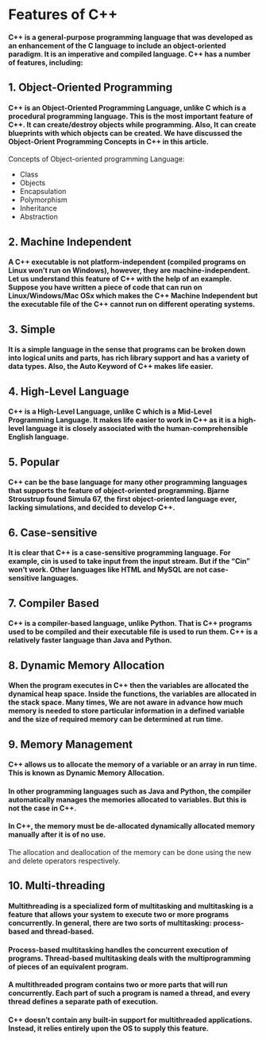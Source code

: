 # Features of C++

#### C++ is a general-purpose programming language that was developed as an enhancement of the C language to include an object-oriented paradigm. It is an imperative and compiled language. C++ has a number of features, including:

## 1. Object-Oriented Programming
#### C++ is an Object-Oriented Programming Language, unlike C which is a procedural programming language. This is the most important feature of C++. It can create/destroy objects while programming. Also, It can create blueprints with which objects can be created. We have discussed the Object-Orient Programming Concepts in C++ in this article.

Concepts of Object-oriented programming Language:

- Class
- Objects
- Encapsulation
- Polymorphism
- Inheritance
- Abstraction

## 2. Machine Independent
#### A C++ executable is not platform-independent (compiled programs on Linux won’t run on Windows), however, they are machine-independent. Let us understand this feature of C++ with the help of an example. Suppose you have written a piece of code that can run on Linux/Windows/Mac OSx which makes the C++ Machine Independent but the executable file of the C++ cannot run on different operating systems.

## 3. Simple
#### It is a simple language in the sense that programs can be broken down into logical units and parts, has rich library support and has a variety of data types. Also, the Auto Keyword of C++ makes life easier.

## 4. High-Level Language
#### C++ is a High-Level Language, unlike C which is a Mid-Level Programming Language. It makes life easier to work in C++ as it is a high-level language it is closely associated with the human-comprehensible English language.

## 5. Popular
#### C++ can be the base language for many other programming languages that supports the feature of object-oriented programming. Bjarne Stroustrup found Simula 67, the first object-oriented language ever, lacking simulations, and decided to develop C++.

## 6. Case-sensitive
#### It is clear that C++ is a case-sensitive programming language. For example, cin is used to take input from the input stream. But if the “Cin” won’t work. Other languages like HTML and MySQL are not case-sensitive languages.

## 7. Compiler Based
#### C++ is a compiler-based language, unlike Python. That is C++ programs used to be compiled and their executable file is used to run them. C++ is a relatively faster language than Java and Python.


## 8. Dynamic Memory Allocation
#### When the program executes in C++ then the variables are allocated the dynamical heap space. Inside the functions, the variables are allocated in the stack space. Many times, We are not aware in advance how much memory is needed to store particular information in a defined variable and the size of required memory can be determined at run time.

## 9. Memory Management
#### C++ allows us to allocate the memory of a variable or an array in run time. This is known as Dynamic Memory Allocation.

#### In other programming languages such as Java and Python, the compiler automatically manages the memories allocated to variables. But this is not the case in C++.

#### In C++, the memory must be de-allocated dynamically allocated memory manually after it is of no use.
The allocation and deallocation of the memory can be done using the new and delete operators respectively.

## 10. Multi-threading
#### Multithreading is a specialized form of multitasking and multitasking is a feature that allows your system to execute two or more programs concurrently. In general, there are two sorts of multitasking: process-based and thread-based.

#### Process-based multitasking handles the concurrent execution of programs. Thread-based multitasking deals with the multiprogramming of pieces of an equivalent program.

#### A multithreaded program contains two or more parts that will run concurrently. Each part of such a program is named a thread, and every thread defines a separate path of execution.

#### C++ doesn’t contain any built-in support for multithreaded applications. Instead, it relies entirely upon the OS to supply this feature.
